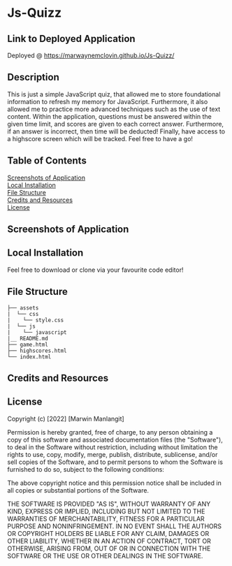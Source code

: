 # Js-Quizz
## Link to Deployed Application
Deployed @ https://marwaynemclovin.github.io/Js-Quizz/

## Description
This is just a simple JavaScript quiz, that allowed me to store foundational information to refresh my memory for JavaScript. Furthermore, it also allowed me to practice more advanced techniques such as the use of text content. Within the application, questions must be answered within the given time limit, and scores are given to each correct answer. Furthermore, if an answer is incorrect, then time will be deducted! Finally, have access to a highscore screen which will be tracked. Feel free to have a go!

## Table of Contents
[Screenshots of Application](#Screenshots-of-Application) <br>
[Local Installation](#Local-Installation) <br>
[File Structure](#File-Structure) <br>
[Credits and Resources](#Credits-and-Resources) <br>
[License](#License)

## Screenshots of Application


## Local Installation
Feel free to download or clone via your favourite code editor!

## File Structure
```
├── assets
|  └── css
|    └── style.css
|  └── js
|    └── javascript
|__ README.md
├── game.html
├── highscores.html
└── index.html
```
## Credits and Resources

## License
Copyright (c) [2022] [Marwin Manlangit]

Permission is hereby granted, free of charge, to any person obtaining a copy
of this software and associated documentation files (the "Software"), to deal
in the Software without restriction, including without limitation the rights
to use, copy, modify, merge, publish, distribute, sublicense, and/or sell
copies of the Software, and to permit persons to whom the Software is
furnished to do so, subject to the following conditions:

The above copyright notice and this permission notice shall be included in all
copies or substantial portions of the Software.

THE SOFTWARE IS PROVIDED "AS IS", WITHOUT WARRANTY OF ANY KIND, EXPRESS OR
IMPLIED, INCLUDING BUT NOT LIMITED TO THE WARRANTIES OF MERCHANTABILITY,
FITNESS FOR A PARTICULAR PURPOSE AND NONINFRINGEMENT. IN NO EVENT SHALL THE
AUTHORS OR COPYRIGHT HOLDERS BE LIABLE FOR ANY CLAIM, DAMAGES OR OTHER
LIABILITY, WHETHER IN AN ACTION OF CONTRACT, TORT OR OTHERWISE, ARISING FROM,
OUT OF OR IN CONNECTION WITH THE SOFTWARE OR THE USE OR OTHER DEALINGS IN THE
SOFTWARE.

